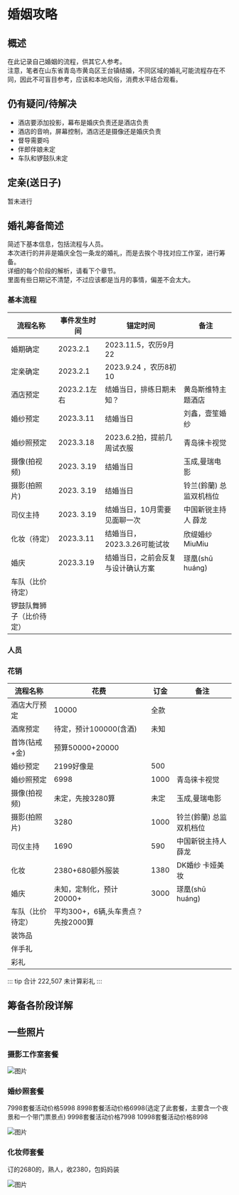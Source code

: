 # 婚姻攻略

## 概述

在此记录自己婚姻的流程，供其它人参考。  
注意，笔者在山东省青岛市黄岛区王台镇结婚，不同区域的婚礼可能流程存在不同，因此不可盲目参考，应该和本地风俗，消费水平结合观看。  

## 仍有疑问/待解决

* 酒店要添加投影，幕布是婚庆负责还是酒店负责
* 酒店的音响，屏幕控制，酒店还是摄像还是婚庆负责
* 督导需要吗
* 伴郎伴娘未定
* 车队和锣鼓队未定

## 定亲(送日子)

暂未进行

## 婚礼筹备简述


简述下基本信息，包括流程与人员。  
本次进行的并非是婚庆全包一条龙的婚礼，而是去挨个寻找对应工作室，进行筹备。  
详细的每个阶段的解析，请看下个章节。  
里面有些日期记不清楚，不过应该都是当月的事情，偏差不会太大。  

### 基本流程

| 流程名称                 | 事件发生时间 | 锚定时间                           | 备注                    |
| ------------------------ | ------------ | ---------------------------------- | ----------------------- |
| 婚期确定                 | 2023.2.1     | 2023.11.5，农历9月22               |                         |
| 定亲确定                 | 2023.2.1     | 2023.9.24        ，农历8初10       |                         |
| 酒店预定                 | 2023.2.1左右 | 结婚当日，排练日期未知？           | 黄岛斯维特主题酒店      |
| 婚纱预定                 | 2023.3.11    | 结婚当日                           | 刘鑫，壹笙婚纱          |
| 婚纱照预定               | 2023.3.18    | 2023.6.2拍，提前几周试衣服         | 青岛徕卡视觉            |
| 摄像(拍视频)             | 2023. 3.19   | 结婚当日                           | 玉成,曼瑞电影           |
| 摄影(拍照片)             | 2023. 3.19   | 结婚当日                           | 铃兰(鈴蘭) 总监双机档位 |
| 司仪主持                 | 2023. 3.19   | 结婚当日，10月需要见面聊一次       | 中国新锐主持人 薛龙     |
| 化妆（待定）             | 2023.3.11    | 结婚当日，  2023.3.26可能试妆      | 欣缇婚纱 MiuMiu         |
| 婚庆                     | 2023.3.19    | 结婚当日，之前会反复与设计确认方案 | 瑹凰(shū huáng)         |
| 车队（比价待定）         |              |                                    |                         |
| 锣鼓队舞狮子（比价待定） |              |                                    |                         |

### 人员

### 花销

| 流程名称         | 花费                               | 订金 | 备注                    |
| ---------------- | ---------------------------------- | ---- | ----------------------- |
| 酒店大厅预定     | 10000                              | 全款 |                         |
| 酒席预定         | 待定，预计100000(含酒)             | 未知 |                         |
| 首饰(钻戒+金)    | 预算50000+20000                    |      |                         |
| 婚纱预定         | 2199好像是                         | 500  |                         |
| 婚纱照预定       | 6998                               | 1000 | 青岛徕卡视觉            |
| 摄像(拍视频)     | 未定，先按3280算                   | 未定 | 玉成,曼瑞电影           |
| 摄影(拍照片)     | 3280                               | 1000 | 铃兰(鈴蘭) 总监双机档位 |
| 司仪主持         | 1690                               | 590  | 中国新锐主持人 薛龙     |
| 化妆             | 2380+680额外服装                   | 1380 | DK婚纱    卡娅美妆      |
| 婚庆             | 未知，定制化，预计20000+           | 3000 | 瑹凰(shū huáng)         |
| 车队（比价待定） | 平均300+，6辆,头车贵点？先按2000算 |      |                         |
| 装饰品           |                                    |      |                         |
| 伴手礼           |                                    |      |                         |
| 彩礼             |                                    |      |                         |

::: tip 合计
222,507 未计算彩礼
:::

## 筹备各阶段详解

## 一些照片

### 摄影工作室套餐

![图片](./images/微信图片_20230322101603.jpg)

### 婚纱照套餐

7998套餐活动价格5998
8998套餐活动价格6998(选定了此套餐，主要含一个夜景和一个带门票景点)
9998套餐活动价格7998
10998套餐活动价格8998

![图片](./images/微信图片_20230322101632.jpg)



### 化妆师套餐

订的2680的，熟人，收2380，包妈妈装

![图片](./images/微信图片_20230322154042.png)
